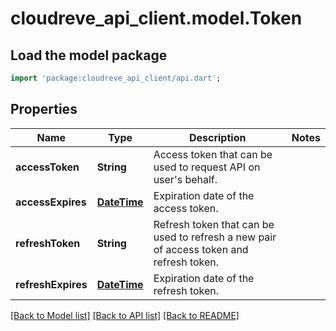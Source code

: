# cloudreve_api_client.model.Token

## Load the model package
```dart
import 'package:cloudreve_api_client/api.dart';
```

## Properties
Name | Type | Description | Notes
------------ | ------------- | ------------- | -------------
**accessToken** | **String** | Access token that can be used to request API on user's behalf. | 
**accessExpires** | [**DateTime**](DateTime.md) | Expiration date of the access token. | 
**refreshToken** | **String** | Refresh token that can be used to refresh a new pair of access token and refresh token. | 
**refreshExpires** | [**DateTime**](DateTime.md) | Expiration date of the refresh token. | 

[[Back to Model list]](../README.md#documentation-for-models) [[Back to API list]](../README.md#documentation-for-api-endpoints) [[Back to README]](../README.md)


